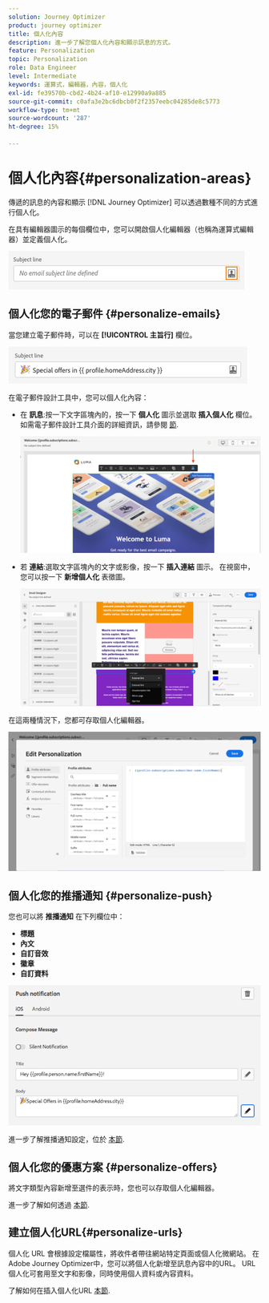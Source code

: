 ```yaml
---
solution: Journey Optimizer
product: journey optimizer
title: 個人化內容
description: 進一步了解您個人化內容和顯示訊息的方式。
feature: Personalization
topic: Personalization
role: Data Engineer
level: Intermediate
keywords: 運算式，編輯器，內容，個人化
exl-id: fe39570b-cbd2-4b24-af10-e12990a9a885
source-git-commit: c0afa3e2bc6dbcb0f2f2357eebc04285de8c5773
workflow-type: tm+mt
source-wordcount: '287'
ht-degree: 15%

---
```


# 個人化內容{#personalization-areas}

傳遞的訊息的內容和顯示 [!DNL Journey Optimizer] 可以透過數種不同的方式進行個人化。

在具有編輯器圖示的每個欄位中，您可以開啟個人化編輯器（也稱為運算式編輯器）並定義個人化。

![](assets/perso_icon.png)

## 個人化您的電子郵件 {#personalize-emails}

當您建立電子郵件時，可以在 **[!UICONTROL 主旨行]** 欄位。

![](assets/perso_subject.png)

在電子郵件設計工具中，您可以個人化內容：

* 在 **訊息**:按一下文字區塊內的，按一下 **個人化** 圖示並選取 **插入個人化** 欄位。 如需電子郵件設計工具介面的詳細資訊，請參閱 [節](../email/get-started-email-design.md).

   ![](assets/perso_insert.png)

* 若 **連結**:選取文字區塊內的文字或影像，按一下 **插入連結** 圖示。 在視窗中，您可以按一下 **新增個人化** 表徵圖。

   ![](assets/perso_link.png)

在這兩種情況下，您都可存取個人化編輯器。

![](assets/perso_ee.png)

## 個人化您的推播通知 {#personalize-push}

您也可以將 **推播通知** 在下列欄位中：

* **標題**
* **內文**
* **自訂音效**
* **徽章**
* **自訂資料**

![](assets/perso_push.png)

進一步了解推播通知設定，位於 [本節](../push/push-gs.md).

## 個人化您的優惠方案 {#personalize-offers}

將文字類型內容新增至選件的表示時，您也可以存取個人化編輯器。

進一步了解如何透過 [本節](../offers/offer-library/creating-personalized-offers.md#custom-text).

## 建立個人化URL{#personalize-urls}

個人化 URL 會根據設定檔屬性，將收件者帶往網站特定頁面或個人化微網站。 在Adobe Journey Optimizer中，您可以將個人化新增至訊息內容中的URL。 URL 個人化可套用至文字和影像，同時使用個人資料或內容資料。

了解如何在插入個人化URL [本節](personalization-syntax.md#perso-urls).

